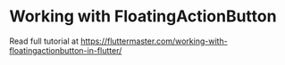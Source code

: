 # Working with FloatingActionButton

Read full tutorial at https://fluttermaster.com/working-with-floatingactionbutton-in-flutter/